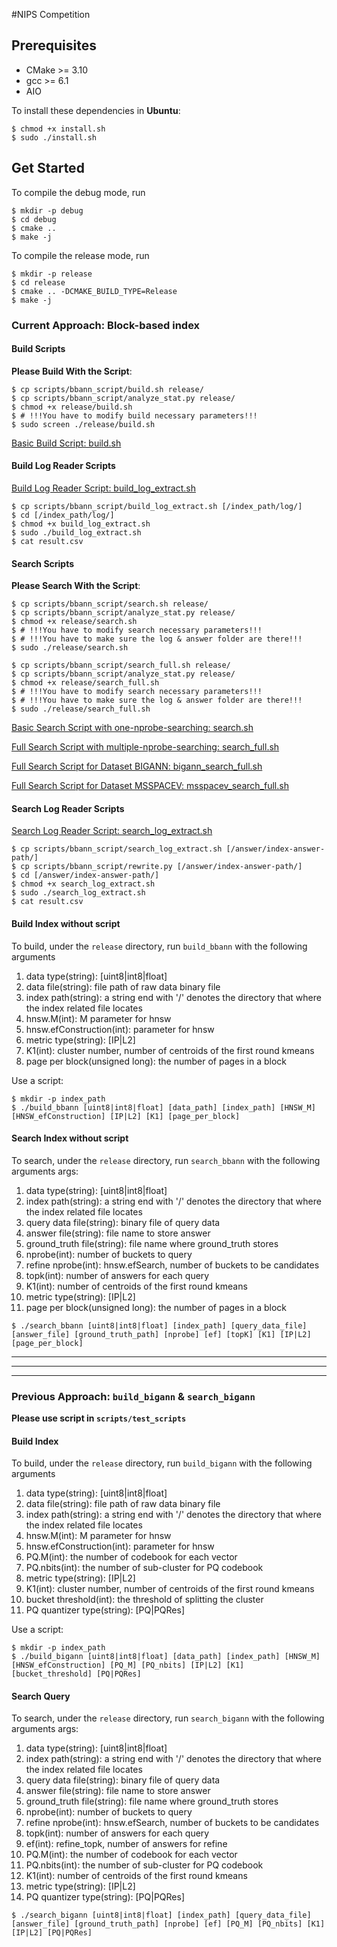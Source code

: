 #NIPS Competition

## Prerequisites
* CMake >= 3.10
* gcc >= 6.1
* AIO

To install these dependencies in **Ubuntu**:

```shell
$ chmod +x install.sh
$ sudo ./install.sh
```

## Get Started

To compile the debug mode, run
```shell
$ mkdir -p debug
$ cd debug
$ cmake ..
$ make -j
```

To compile the release mode, run
```shell
$ mkdir -p release
$ cd release
$ cmake .. -DCMAKE_BUILD_TYPE=Release
$ make -j
```

### Current Approach: Block-based index

#### Build Scripts

**Please Build With the Script**: 
```
$ cp scripts/bbann_script/build.sh release/
$ cp scripts/bbann_script/analyze_stat.py release/
$ chmod +x release/build.sh
$ # !!!You have to modify build necessary parameters!!!
$ sudo screen ./release/build.sh
```

[Basic Build Script: build.sh](scripts/bbann_script/build.sh)

#### Build Log Reader Scripts

[Build Log Reader Script: build_log_extract.sh](scripts/bbann_script/build_log_extract.sh)

```
$ cp scripts/bbann_script/build_log_extract.sh [/index_path/log/]
$ cd [/index_path/log/]
$ chmod +x build_log_extract.sh
$ sudo ./build_log_extract.sh
$ cat result.csv
```

#### Search Scripts

**Please Search With the Script**:
```
$ cp scripts/bbann_script/search.sh release/
$ cp scripts/bbann_script/analyze_stat.py release/
$ chmod +x release/search.sh
$ # !!!You have to modify search necessary parameters!!!
$ # !!!You have to make sure the log & answer folder are there!!!
$ sudo ./release/search.sh
```

```
$ cp scripts/bbann_script/search_full.sh release/
$ cp scripts/bbann_script/analyze_stat.py release/
$ chmod +x release/search_full.sh
$ # !!!You have to modify search necessary parameters!!!
$ # !!!You have to make sure the log & answer folder are there!!!
$ sudo ./release/search_full.sh
```

[Basic Search Script with one-nprobe-searching: search.sh](scripts/bbann_script/search.sh)

[Full Search Script with multiple-nprobe-searching: search_full.sh](scripts/bbann_script/search_full.sh)

[Full Search Script for Dataset BIGANN: bigann_search_full.sh](scripts/bbann_script/bigann_search_full.sh)

[Full Search Script for Dataset MSSPACEV: msspacev_search_full.sh](scripts/bbann_script/msspacev_search_full.sh)

#### Search Log Reader Scripts

[Search Log Reader Script: search_log_extract.sh](scripts/bbann_script/search_log_extract.sh)

```
$ cp scripts/bbann_script/search_log_extract.sh [/answer/index-answer-path/]
$ cp scripts/bbann_script/rewrite.py [/answer/index-answer-path/]
$ cd [/answer/index-answer-path/]
$ chmod +x search_log_extract.sh
$ sudo ./search_log_extract.sh
$ cat result.csv
```

#### Build Index without script

To build, under the `release` directory, run `build_bbann` with the following arguments

1. data type(string): [uint8|int8|float]
2. data file(string): file path of raw data binary file
3. index path(string): a string end with '/' denotes the directory that where the index related file locates
4. hnsw.M(int): M parameter for hnsw
5. hnsw.efConstruction(int): parameter for hnsw
6. metric type(string): [IP|L2]
7. K1(int): cluster number, number of centroids of the first round kmeans
8. page per block(unsigned long): the number of pages in a block

Use a script:

``` shell
$ mkdir -p index_path
$ ./build_bbann [uint8|int8|float] [data_path] [index_path] [HNSW_M] [HNSW_efConstruction] [IP|L2] [K1] [page_per_block]
```

#### Search Index without script

To search, under the `release` directory, run `search_bbann` with the following arguments
args:
1. data type(string): [uint8|int8|float]
2. index path(string): a string end with '/' denotes the directory that where the index related file locates
3. query data file(string): binary file of query data
4. answer file(string): file name to store answer
5. ground_truth file(string): file name where ground_truth stores
6. nprobe(int): number of buckets to query
7. refine nprobe(int): hnsw.efSearch, number of buckets to be candidates
8. topk(int): number of answers for each query
9. K1(int): number of centroids of the first round kmeans
10. metric type(string): [IP|L2]
11. page per block(unsigned long): the number of pages in a block

``` shell
$ ./search_bbann [uint8|int8|float] [index_path] [query_data_file] [answer_file] [ground_truth_path] [nprobe] [ef] [topK] [K1] [IP|L2] [page_per_block]
```

---
---
---

### Previous Approach: `build_bigann` & `search_bigann`

**Please use script in `scripts/test_scripts`**

#### Build Index

To build, under the `release` directory, run `build_bigann` with the following arguments
 1. data type(string): [uint8|int8|float]
 2. data file(string): file path of raw data binary file
 3. index path(string): a string end with '/' denotes the directory that where the index related file locates
 4. hnsw.M(int): M parameter for hnsw
 5. hnsw.efConstruction(int): parameter for hnsw
 6. PQ.M(int): the number of codebook for each vector
 7. PQ.nbits(int): the number of sub-cluster for PQ codebook
 8. metric type(string): [IP|L2]
 9. K1(int): cluster number, number of centroids of the first round kmeans
 10. bucket threshold(int): the threshold of splitting the cluster
 11. PQ quantizer type(string): [PQ|PQRes]
 
Use a script:

``` shell
$ mkdir -p index_path
$ ./build_bigann [uint8|int8|float] [data_path] [index_path] [HNSW_M] [HNSW_efConstruction] [PQ_M] [PQ_nbits] [IP|L2] [K1] [bucket_threshold] [PQ|PQRes]
```

#### Search Query

To search, under the `release` directory, run `search_bigann` with the following arguments
args:
1. data type(string): [uint8|int8|float]
2. index path(string): a string end with '/' denotes the directory that where the index related file locates
3. query data file(string): binary file of query data
4. answer file(string): file name to store answer
5. ground_truth file(string): file name where ground_truth stores
6. nprobe(int): number of buckets to query
7. refine nprobe(int): hnsw.efSearch, number of buckets to be candidates
8. topk(int): number of answers for each query
9. ef(int): refine_topk, number of answers for refine
10. PQ.M(int): the number of codebook for each vector
11. PQ.nbits(int): the number of sub-cluster for PQ codebook
12. K1(int): number of centroids of the first round kmeans
13. metric type(string): [IP|L2]
14. PQ quantizer type(string): [PQ|PQRes]

``` shell
$ ./search_bigann [uint8|int8|float] [index_path] [query_data_file] [answer_file] [ground_truth_path] [nprobe] [ef] [PQ_M] [PQ_nbits] [K1] [IP|L2] [PQ|PQRes]
```
